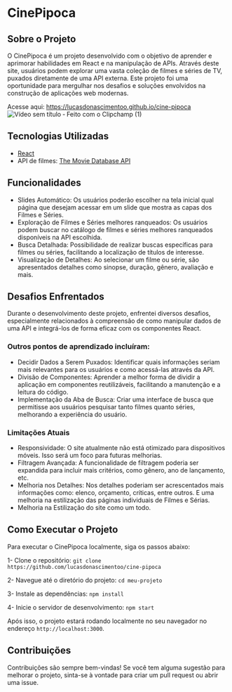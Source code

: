 # CinePipoca
## Sobre o Projeto
O CinePipoca é um projeto desenvolvido com o objetivo de aprender e aprimorar habilidades em React e na manipulação de APIs. Através deste site, usuários podem explorar uma vasta coleção de filmes e séries de TV, puxados diretamente de uma API externa. Este projeto foi uma oportunidade para mergulhar nos desafios e soluções envolvidos na construção de aplicações web modernas.

Acesse aqui: https://lucasdonascimentoo.github.io/cine-pipoca
![Vídeo sem título ‐ Feito com o Clipchamp (1)](https://github.com/lucasdonascimentoo/cine-pipoca/assets/63742698/fff5e00a-cebc-48f9-b585-a53deeef86c9)

## Tecnologias Utilizadas
- [React](https://react.dev)
- API de filmes: [The Movie Database API](https://developer.themoviedb.org/docs/getting-started)
## Funcionalidades
- Slides Automático: Os usuários poderão escolher na tela inicial qual página que desejam acessar em um slide que mostra as capas dos Filmes e Séries.
- Exploração de Filmes e Séries melhores ranqueados: Os usuários podem buscar no catálogo de filmes e séries melhores ranqueados disponíveis na API escolhida.
- Busca Detalhada: Possibilidade de realizar buscas específicas para filmes ou séries, facilitando a localização de títulos de interesse.
- Visualização de Detalhes: Ao selecionar um filme ou série, são apresentados detalhes como sinopse, duração, gênero, avaliação e mais.
## Desafios Enfrentados
Durante o desenvolvimento deste projeto, enfrentei diversos desafios, especialmente relacionados à compreensão de como manipular dados de uma API e integrá-los de forma eficaz com os componentes React. 


### Outros pontos de aprendizado incluíram:

- Decidir Dados a Serem Puxados: Identificar quais informações seriam mais relevantes para os usuários e como acessá-las através da API.
- Divisão de Componentes: Aprender a melhor forma de dividir a aplicação em componentes reutilizáveis, facilitando a manutenção e a leitura do código.
- Implementação da Aba de Busca: Criar uma interface de busca que permitisse aos usuários pesquisar tanto filmes quanto séries, melhorando a experiência do usuário.
### Limitações Atuais
- Responsividade: O site atualmente não está otimizado para dispositivos móveis. Isso será um foco para futuras melhorias.
- Filtragem Avançada: A funcionalidade de filtragem poderia ser expandida para incluir mais critérios, como gênero, ano de lançamento, etc.
- Melhoria nos Detalhes: Nos detalhes poderiam ser acrescentados mais informações como: elenco, orçamento, críticas, entre outros. E uma melhoria na estilização das páginas individuais de Filmes e Sérias.
- Melhoria na Estilização do site como um todo.
## Como Executar o Projeto
Para executar o CinePipoca localmente, siga os passos abaixo:

1- Clone o repositório:
  `git clone https://github.com/lucasdonascimentoo/cine-pipoca`

2- Navegue até o diretório do projeto:
  `cd meu-projeto`

3- Instale as dependências:
  `npm install`

4- Inicie o servidor de desenvolvimento:
  `npm start`


Após isso, o projeto estará rodando localmente no seu navegador no endereço `http://localhost:3000`.

## Contribuições
Contribuições são sempre bem-vindas! Se você tem alguma sugestão para melhorar o projeto, sinta-se à vontade para criar um pull request ou abrir uma issue.
